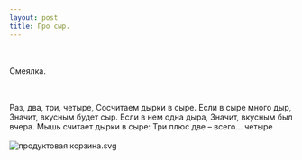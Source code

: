 ```yaml
---
layout: post
title: Про сыр.
---
```


<br><br>
Смеялка.
<br><br><br>

Раз,   два,   три,   четыре,
Сосчитаем   дырки   в   сыре.
Если   в   сыре   много   дыр,
Значит,   вкусным   будет   сыр.
Если   в   нем   одна  дыра,
Значит,   вкусным   был   вчера.
Мышь считает дырки в сыре:
Три плюс две – всего… четыре
<br><br>
![продуктовая корзина.svg](https://upload.wikimedia.org/wikipedia/commons/archive/e/ee/20151227033715%21Coeur_du_Gibloux2.JPG)

